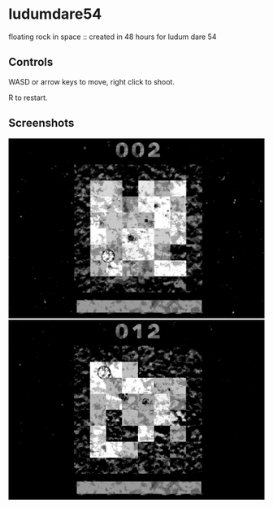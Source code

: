 # ludumdare54

floating rock in space :: created in 48 hours for ludum dare 54

## Controls

WASD or arrow keys to move, right click to shoot.

R to restart.

## Screenshots

![image](media/gameplay_screenshot_0000.png)
![image](media/gameplay_screenshot_0001.png)

